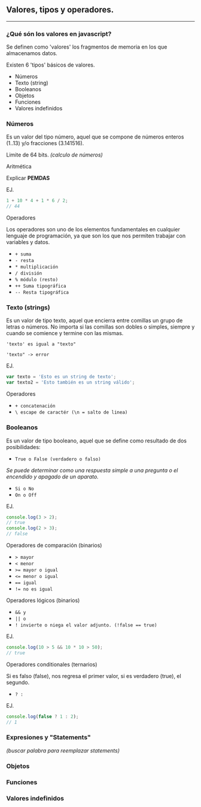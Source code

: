 ## Valores, tipos y operadores.

---

### ¿Qué són los valores en javascript?

Se definen como 'valores' los fragmentos de memoria en los que almacenamos
datos.

Existen 6 'tipos' básicos de valores.

* Números
* Texto (string)
* Booleanos
* Objetos
* Funciones
* Valores indefinidos

### Números

Es un valor del tipo número, aquel que se compone de números enteros (1..13) y/o
fracciones (3.141516).

Limite de 64 bits. _(calculo de números)_

Aritmética

Explicar **PEMDAS**

EJ.

```js
1 + 10 * 4 + 1 * 6 / 2;
// 44
```

Operadores

Los operadores son uno de los elementos fundamentales en cualquier lenguaje de
programación, ya que son los que nos permiten trabajar con variables y datos.

* `+ suma`
* `- resta`
* `* multiplicación`
* `/ división`
* `% módulo (resto)`
* `++ Suma tipográfica`
* `-- Resta tipográfica`

### Texto (strings)

Es un valor de tipo texto, aquel que encierra entre comillas un grupo de letras
o números. No importa si las comillas son dobles o simples, siempre y cuando se
comience y termine con las mismas.

`'texto' es igual a "texto"`

`'texto" -> error`

EJ.

```javascript
var texto = 'Esto es un string de texto';
var texto2 = 'Esto también es un string válido';
```

Operadores

* `+ concatenación`
* `\ escape de caractér (\n = salto de linea)`

### Booleanos

Es un valor de tipo booleano, aquel que se define como resultado de dos
posibilidades:

* `True o False (verdadero o falso)`

_Se puede determinar como una respuesta simple a una pregunta o el encendido y
apagado de un aparato._

* `Si o No`
* `On o Off`

EJ.

```javascript
console.log(3 > 2);
// true
console.log(2 > 3);
// false
```

Operadores de comparación (binarios)

* `> mayor`
* `< menor`
* `>= mayor o igual`
* `<= menor o igual`
* `== igual`
* `!= no es igual`

Operadores lógicos (binarios)

* `&& y`
* `|| o`
* `! invierte o niega el valor adjunto. (!false == true)`

EJ.

```javascript
console.log(10 > 5 && 10 * 10 > 50);
// true
```

Operadores conditionales (ternarios)

Si es falso (false), nos regresa el primer valor, si es verdadero (true), el
segundo.

* `? :`

EJ.

```javascript
console.log(false ? 1 : 2);
// 1
```

### Expresiones y "Statements"

_(buscar palabra para reemplazar statements)_

### Objetos

### Funciones

### Valores indefinidos
